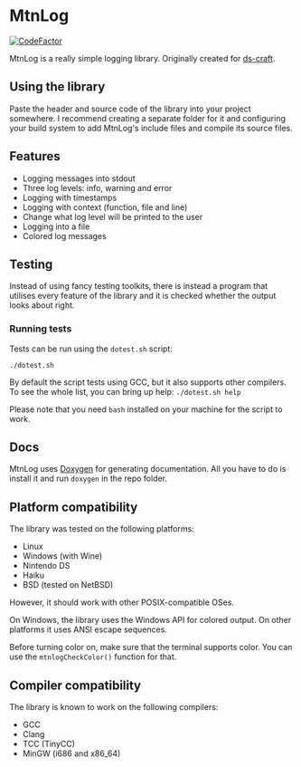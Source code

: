 # MtnLog

[![CodeFactor](https://www.codefactor.io/repository/github/iammoltony/libmtnlog/badge)](https://www.codefactor.io/repository/github/iammoltony/libmtnlog)

MtnLog is a really simple logging library. Originally created for [ds-craft](https://github.com/IAmMoltony/ds-craft).

## Using the library

Paste the header and source code of the library into your project somewhere. I
recommend creating a separate folder for it and configuring your build system to
add MtnLog's include files and compile its source files.

## Features

- Logging messages into stdout
- Three log levels: info, warning and error
- Logging with timestamps
- Logging with context (function, file and line)
- Change what log level will be printed to the user
- Logging into a file
- Colored log messages

## Testing

Instead of using fancy testing toolkits, there is instead a program that
utilises every feature of the library and it is checked whether the output
looks about right.

### Running tests

Tests can be run using the `dotest.sh` script:

`./dotest.sh`

By default the script tests using GCC, but it also supports other compilers. To
see the whole list, you can bring up help: `./dotest.sh help`

Please note that you need `bash` installed on your machine for the script
to work.

## Docs

MtnLog uses [Doxygen](https://doxygen.nl) for generating documentation.
All you have to do is install it and run `doxygen` in the repo folder.

## Platform compatibility

The library was tested on the following platforms:

- Linux
- Windows (with Wine)
- Nintendo DS
- Haiku
- BSD (tested on NetBSD)

However, it should work with other POSIX-compatible OSes.

On Windows, the library uses the Windows API for colored output. On other
platforms it uses ANSI escape sequences.

Before turning color on, make sure that the terminal supports color. You can
use the `mtnlogCheckColor()` function for that.

## Compiler compatibility

The library is known to work on the following compilers:

- GCC
- Clang
- TCC (TinyCC)
- MinGW (i686 and x86_64)
